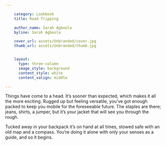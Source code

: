```yaml
---

    category: Lookbook
    title: Road Tripping

    author_name: Sarah Agboola
    byline: Sarah Agboola

    cover_url: assets/Unbranded/cover.jpg
    thumb_url: assets/Unbranded/thumb.jpg


    layout:
      type: three-column
      image_style: background
      content_style: white
      content_valign: middle

---
```


Things have come to a head. It’s sooner than expected, which makes it all the more exciting. Rugged up but feeling versatile, you’ve got enough packed to keep you mobile for the foreseeable future. The staples are there; jeans, shirts, a jumper, but it’s your jacket that will see you through the rough.

Tucked away in your backpack it’s on hand at all times, stowed safe with an old map and a compass. You’re doing it alone with only your senses as a guide, and so it begins.
